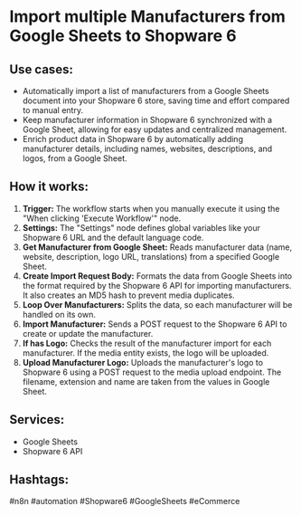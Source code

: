 # Import multiple Manufacturers from Google Sheets to Shopware 6

## Use cases:

- Automatically import a list of manufacturers from a Google Sheets document into your Shopware 6 store, saving time and effort compared to manual entry.
- Keep manufacturer information in Shopware 6 synchronized with a Google Sheet, allowing for easy updates and centralized management.
- Enrich product data in Shopware 6 by automatically adding manufacturer details, including names, websites, descriptions, and logos, from a Google Sheet.

## How it works:

1.  **Trigger:** The workflow starts when you manually execute it using the "When clicking 'Execute Workflow'" node.
2.  **Settings:** The "Settings" node defines global variables like your Shopware 6 URL and the default language code.
3.  **Get Manufacturer from Google Sheet:** Reads manufacturer data (name, website, description, logo URL, translations) from a specified Google Sheet.
4.  **Create Import Request Body:** Formats the data from Google Sheets into the format required by the Shopware 6 API for importing manufacturers. It also creates an MD5 hash to prevent media duplicates.
5.  **Loop Over Manufacturers:** Splits the data, so each manufacturer will be handled on its own.
6.  **Import Manufacturer:** Sends a POST request to the Shopware 6 API to create or update the manufacturer.
7.  **If has Logo:** Checks the result of the manufacturer import for each manufacturer. If the media entity exists, the logo will be uploaded.
8.  **Upload Manufacturer Logo:** Uploads the manufacturer's logo to Shopware 6 using a POST request to the media upload endpoint. The filename, extension and name are taken from the values in Google Sheet.

## Services:

-   Google Sheets
-   Shopware 6 API

## Hashtags:

#n8n #automation #Shopware6 #GoogleSheets #eCommerce
